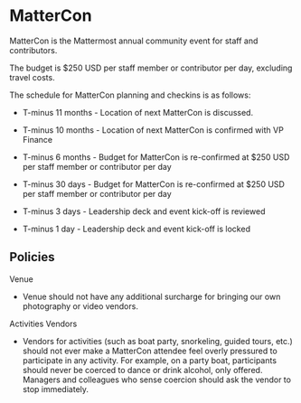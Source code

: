 # MatterCon

MatterCon is the Mattermost annual community event for staff and contributors. 

The budget is $250 USD per staff member or contributor per day, excluding travel costs. 

The schedule for MatterCon planning and checkins is as follows: 

- T-minus 11 months - Location of next MatterCon is discussed.

- T-minus 10 months - Location of next MatterCon is confirmed with VP Finance 

- T-minus 6 months - Budget for MatterCon is re-confirmed at $250 USD per staff member or contributor per day 

- T-minus 30 days - Budget for MatterCon is re-confirmed at $250 USD per staff member or contributor per day  

- T-minus 3 days - Leadership deck and event kick-off is reviewed
  
- T-minus 1 day - Leadership deck and event kick-off is locked  

## Policies 

Venue
- Venue should not have any additional surcharge for bringing our own photography or video vendors.

Activities Vendors 
- Vendors for activities (such as boat party, snorkeling, guided tours, etc.) should not ever make a MatterCon attendee feel overly pressured to participate in any activity. For example, on a party boat, participants should never be coerced to dance or drink alcohol, only offered. Managers and colleagues who sense coercion should ask the vendor to stop immediately. 
